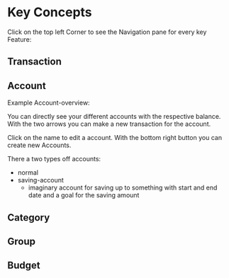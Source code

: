 # Key Concepts

Click on the top left Corner to see the Navigation pane for every key Feature:

## Transaction

## Account

Example Account-overview:

You can directly see your different accounts with the respective balance. With the two arrows you can make a new transaction for the account.

Click on the name to edit a account. With the bottom right button you can create new Accounts.

There a two types off accounts:

- normal
- saving-account
  - imaginary account for saving up to something with start and end date and a goal for the saving amount

## Category

## Group

## Budget
